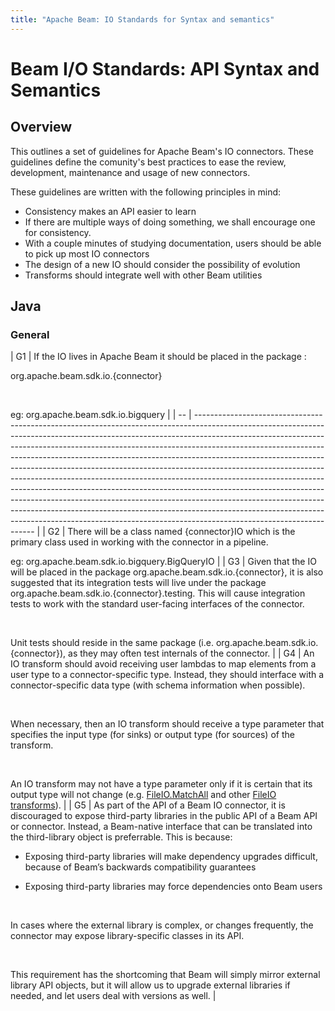 ```yaml
---
title: "Apache Beam: IO Standards for Syntax and semantics"
---
```

<!--
Licensed under the Apache License, Version 2.0 (the "License");
you may not use this file except in compliance with the License.
You may obtain a copy of the License at

http://www.apache.org/licenses/LICENSE-2.0

Unless required by applicable law or agreed to in writing, software
distributed under the License is distributed on an "AS IS" BASIS,
WITHOUT WARRANTIES OR CONDITIONS OF ANY KIND, either express or implied.
See the License for the specific language governing permissions and
limitations under the License.
-->
# Beam I/O Standards: API Syntax and Semantics

## Overview

This outlines a set of guidelines for Apache Beam's IO connectors. These
guidelines define the comunity's best practices to ease the review, development,
maintenance and usage of new connectors.

These guidelines are written with the following principles in mind:

- Consistency makes an API easier to learn
- If there are multiple ways of doing something, we shall encourage one for consistency.
- With a couple minutes of studying documentation, users should be able to pick up most IO connectors
- The design of a new IO should consider the possibility of evolution
- Transforms should integrate well with other Beam utilities


## Java

### General

| G1 | If the IO lives in Apache Beam it should be placed in the package :

org.apache.beam.sdk.io.{connector}

<br>

eg: org.apache.beam.sdk.io.bigquery                                                                                                                                                                                                                                                                                                                                                                                                                                                                                                                                                                                                                                                                                                 |
| -- | -------------------------------------------------------------------------------------------------------------------------------------------------------------------------------------------------------------------------------------------------------------------------------------------------------------------------------------------------------------------------------------------------------------------------------------------------------------------------------------------------------------------------------------------------------------------------------------------------------------------------------------------------------------------------------------------------------------------------------------------------------------------------------------------------------------------------------------------------- |
| G2 | There will be a class named {connector}IO which is the primary class used in working with the connector in a pipeline.

eg: org.apache.beam.sdk.io.bigquery.BigQueryIO                                                                                                                                                                                                                                                                                                                                                                                                                                                                                                                                                                                                                                                                             |
| G3 | Given that the IO will be placed in the package org.apache.beam.sdk.io.{connector}, it is also suggested that its integration tests will live under the package org.apache.beam.sdk.io.{connector}.testing. This will cause integration tests to work with the standard user-facing interfaces of the connector.

<br>

Unit tests should reside in the same package (i.e. org.apache.beam.sdk.io.{connector}), as they may often test internals of the connector.                                                                                                                                                                                                                                                                                                                                                                                 |
| G4 | An IO transform should avoid receiving user lambdas to map elements from a user type to a connector-specific type. Instead, they should interface with a connector-specific data type (with schema information when possible).

<br>

When necessary, then an IO transform should receive a type parameter that specifies the input type (for sinks) or output type (for sources) of the transform.

<br>

An IO transform may not have a type parameter only if it is certain that its output type will not change (e.g. [FileIO.MatchAll](https://beam.apache.org/releases/javadoc/2.34.0/org/apache/beam/sdk/io/FileIO.MatchAll.html) and other [FileIO transforms](https://beam.apache.org/releases/javadoc/2.34.0/org/apache/beam/sdk/io/FileIO.html)).                                                                                       |
| G5 | As part of the API of a Beam IO connector, it is discouraged to expose third-party libraries in the public API of a Beam API or connector. Instead, a Beam-native interface that can be translated into the third-library object is preferrable. This is because:

*   Exposing third-party libraries will make dependency upgrades difficult, because of Beam’s backwards compatibility guarantees
    
*   Exposing third-party libraries may force dependencies onto Beam users
    

<br>

In cases where the external library is complex, or changes frequently, the connector may expose library-specific classes in its API.

<br>

This requirement has the shortcoming that Beam will simply mirror external library API objects, but it will allow us to upgrade external libraries if needed, and let users deal with versions as well. |
